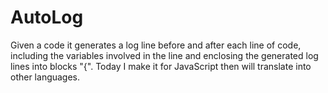 # AutoLog
Given a code it generates a log line before and after each line of code, including the variables involved in the line and enclosing the generated log lines into blocks "{". Today I make it for JavaScript then will translate into other languages. 
